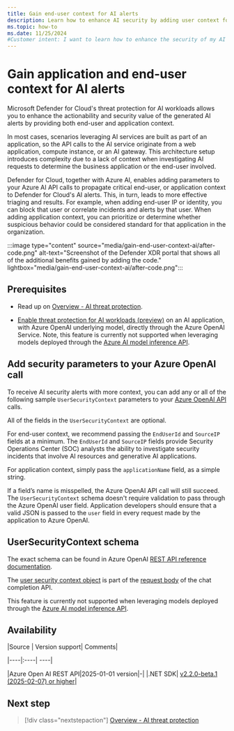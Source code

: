 ```yaml
---
title: Gain end-user context for AI alerts
description: Learn how to enhance AI security by adding user context for alerts with Microsoft Defender for Cloud threat protection.
ms.topic: how-to
ms.date: 11/25/2024
#Customer intent: I want to learn how to enhance the security of my AI workloads by adding end-user context for AI alerts with Microsoft Defender for Cloud threat protection for AI workloads.
---
```


# Gain application and end-user context for AI alerts

Microsoft Defender for Cloud's threat protection for AI workloads allows you to enhance the actionability and security value of the generated AI alerts by providing both end-user and application  context.

In most cases, scenarios leveraging AI services are built as part of an application, so the API calls to the AI service originate from a web application, compute instance, or an AI gateway. This architecture setup introduces complexity due to a lack of context when investigating AI requests to determine the business application or the end-user involved.

Defender for Cloud, together with Azure AI, enables adding parameters to your Azure AI API calls to propagate critical end-user, or application context to Defender for Cloud's AI alerts. This, in turn, leads to more effective triaging and results. For example, when adding end-user IP or identity, you can block that user or correlate incidents and alerts by that user. When adding application context, you can prioritize or determine whether suspicious behavior could be considered standard for that application in the organization.

:::image type="content" source="media/gain-end-user-context-ai/after-code.png" alt-text="Screenshot of the Defender XDR portal that shows all of the additional benefits gained by adding the code." lightbox="media/gain-end-user-context-ai/after-code.png":::

## Prerequisites

- Read up on [Overview - AI threat protection](ai-threat-protection.md).

- [Enable threat protection for AI workloads (preview)](ai-onboarding.md) on an AI application, with Azure OpenAI underlying model, directly through the Azure OpenAI Service. Note, this feature is currently not supported when leveraging models deployed through the [Azure AI model inference API](/azure/ai-studio/ai-services/model-inference).

## Add security parameters to your Azure OpenAI call

To receive AI security alerts with more context, you can add any or all of the following sample `UserSecurityContext` parameters to your [Azure OpenAI API](/azure/ai-services/openai/reference) calls.

All of the fields in the `UserSecurityContext` are optional. 

For end-user context, we recommend passing the `EndUserId` and `SourceIP` fields at a minimum. The `EndUserId` and `SourceIP` fields provide Security Operations Center (SOC) analysts the ability to investigate security incidents that involve AI resources and generative AI applications. 

For application context, simply pass the `applicationName` field, as a simple string.

If a field’s name is misspelled, the Azure OpenAI API call will still succeed. The `UserSecurityContext` schema doesn't require validation to pass through the Azure OpenAI user field. Application developers should ensure that a valid JSON is passed to the `user` field in every request made by the application to Azure OpenAI.

## UserSecurityContext schema

The exact schema can be found in Azure OpenAI [REST API reference documentation](/azure/ai-services/openai/reference-preview). 

The [user security context object](/azure/ai-services/openai/reference-preview#usersecuritycontext) is part of the [request body](/azure/ai-services/openai/reference-preview#createchatcompletionrequest) of the chat completion API.

This feature is currently not supported when leveraging models deployed through the [Azure AI model inference API](/azure/ai-studio/ai-services/model-inference).

## Availability

|Source | Version support| Comments|

|----|:----| ----|

|Azure Open AI REST API|2025-01-01 version|-|
|.NET SDK| [v2.2.0-beta.1 (2025-02-07) or higher](https://github.com/Azure/azure-sdk-for-net/blob/Azure.AI.OpenAI_2.2.0-beta.1/sdk/openai/Azure.AI.OpenAI/CHANGELOG.md)|

## Next step

> [!div class="nextstepaction"]
> [Overview - AI threat protection](ai-threat-protection.md)
